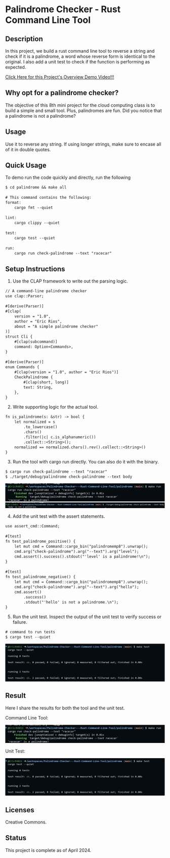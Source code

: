 # Palindrome Checker - Rust Command Line Tool

## Description
In this project, we build a rust command line tool to reverse a string and check if it is a palindrome, a word whose reverse form is identical to the original. I also add a unit test to check if the function is performing as expected.

[Click Here for this Project's Overview Demo Video!!!]()

## Why opt for a palindrome checker?

The objective of this 8th mini project for the cloud computing class is to build a simple and small tool. Plus, palindromes are fun. Did you notice that a palindrome is not a palindrome? 

## Usage

Use it to reverse any string. If using longer strings, make sure to encase all of it in double quotes.

## Quick Usage

To demo run the code quickly and directly, run the following

```
$ cd palindrome && make all

# This command contains the following:
format:
	cargo fmt --quiet

lint:
	cargo clippy --quiet

test:
	cargo test --quiet

run:
	cargo run check-palindrome --text "racecar"
```

## Setup Instructions

1. Use the CLAP framework to write out the parsing logic.
```
// A command-line palindrome checker
use clap::Parser;

#[derive(Parser)]
#[clap(
    version = "1.0",
    author = "Eric Rios",
    about = "A simple palindrome checker"
)]
struct Cli {
    #[clap(subcommand)]
    command: Option<Commands>,
}

#[derive(Parser)]
enum Commands {
    #[clap(version = "1.0", author = "Eric Rios")]
    CheckPalindrome {
        #[clap(short, long)]
        text: String,
    },
}
```

2. Write supporting logic for the actual tool.
```
fn is_palindrome(s: &str) -> bool {
    let normalized = s
        .to_lowercase()
        .chars()
        .filter(|c| c.is_alphanumeric())
        .collect::<String>();
    normalized == normalized.chars().rev().collect::<String>()
}
```

3. Run the tool with cargo run directly. You can also do it with the binary.
```
$ cargo run check-palindrome --text "racecar" 
$ ./target/debug/palindrome check-palindrome --text body
```
![alt text](images/image.png)
![alt text](images/image-2.png)

4. Add the unit test with the assert statements.
```
use assert_cmd::Command;

#[test]
fn test_palindrome_positive() {
    let mut cmd = Command::cargo_bin("palindromemp8").unwrap();
    cmd.arg("check-palindrome").arg("--text").arg("level");
    cmd.assert().success().stdout("'level' is a palindrome!\n");
}

#[test]
fn test_palindrome_negative() {
    let mut cmd = Command::cargo_bin("palindromemp8").unwrap();
    cmd.arg("check-palindrome").arg("--text").arg("hello");
    cmd.assert()
        .success()
        .stdout("'hello' is not a palindrome.\n");
}
```

5. Run the unit test. Inspect the output of the unit test to verify success or failure.
```
# command to run tests
$ cargo test --quiet
```
![alt text](images/image-1.png)

## Result

Here I share the results for both the tool and the unit test.

Command Line Tool:

![alt text](images/image.png)

Unit Test:

![alt text](images/image-1.png)

## Licenses
Creative Commons.

## Status
This project is complete as of April 2024.